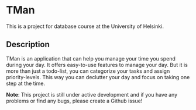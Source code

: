 # TMan

This is a project for database course at the University of Helsinki.

## Description

TMan is an application that can help you manage your time you spend during your day. It offers
easy-to-use features to manage your day. But it is more than just a todo-list, you can categorize
your tasks and assign priority-levels. This way you can declutter your day and focus on taking one 
step at the time.

**Note**: This project is still under active development and if you have any problems or find any
bugs, please create a Github issue!


